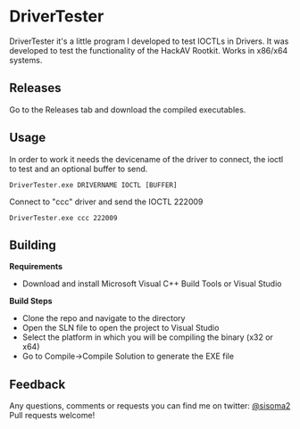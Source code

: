 # DriverTester
DriverTester it's a little program I developed to test IOCTLs in Drivers.
It was developed to test the functionality of the HackAV Rootkit.
Works in x86/x64 systems.

## Releases

Go to the Releases tab and download the compiled executables.

## Usage

In order to work it needs the devicename of the driver to connect, the ioctl to test and an optional buffer to send.

```
DriverTester.exe DRIVERNAME IOCTL [BUFFER]
```

Connect to "ccc" driver and send the IOCTL 222009
```
DriverTester.exe ccc 222009
```

## Building 
__Requirements__
 - Download and install Microsoft Visual C++ Build Tools or Visual Studio 

__Build Steps__
 - Clone the repo and navigate to the directory
 - Open the SLN file to open the project to Visual Studio
 - Select the platform in which you will be compiling the binary (x32 or x64)
 - Go to Compile->Compile Solution to generate the EXE file
 
 ## Feedback

Any questions, comments or requests you can find me on twitter: [@sisoma2](https://twitter.com/sisoma2)
Pull requests welcome! 
